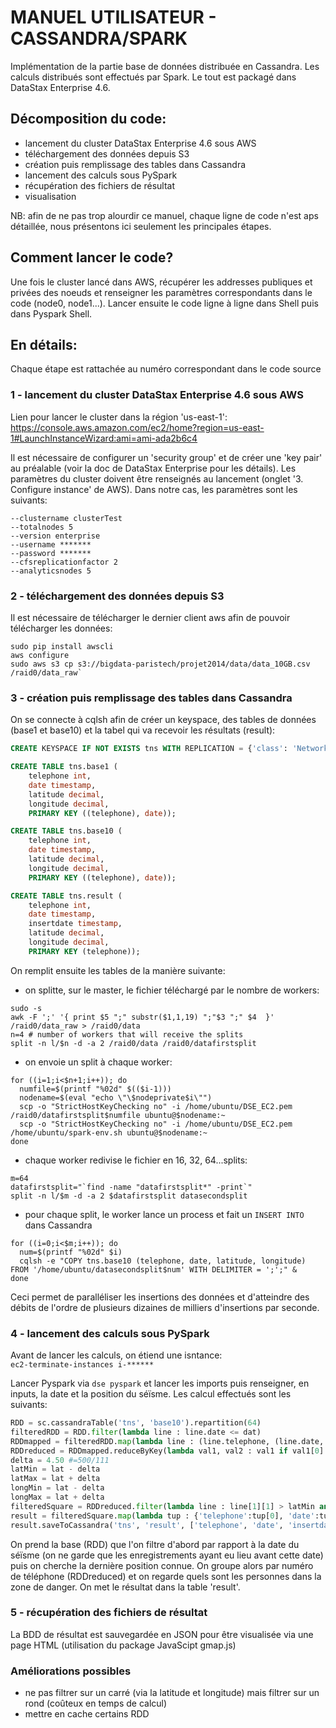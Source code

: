# MANUEL UTILISATEUR - CASSANDRA/SPARK
Implémentation de la partie base de données distribuée en Cassandra. Les calculs distribués sont effectués par Spark. Le tout est packagé dans DataStax Enterprise 4.6.
## Décomposition du code:
- lancement du cluster DataStax Enterprise 4.6 sous AWS
- téléchargement des données depuis S3 
- création puis remplissage des tables dans Cassandra
- lancement des calculs sous PySpark
- récupération des fichiers de résultat
- visualisation

NB: afin de ne pas trop alourdir ce manuel, chaque ligne de code n'est aps détaillée, nous présentons ici seulement les principales étapes.

## Comment lancer le code?
Une fois le cluster lancé dans AWS, récupérer les addresses publiques et privées des noeuds et renseigner les paramètres correspondants dans le code (node0, node1...). Lancer ensuite le code ligne à ligne dans Shell puis dans Pyspark Shell.

## En détails:
Chaque étape est rattachée au numéro correspondant dans le code source
### 1 - lancement du cluster DataStax Enterprise 4.6 sous AWS
Lien pour lancer le cluster dans la région 'us-east-1':<br>
https://console.aws.amazon.com/ec2/home?region=us-east-1#LaunchInstanceWizard:ami=ami-ada2b6c4

Il est nécessaire de configurer un 'security group' et de créer une 'key pair' au préalable (voir la doc de DataStax Enterprise pour les détails). Les paramètres du cluster doivent être renseignés au lancement (onglet '3. Configure instance' de AWS). Dans notre cas, les paramètres sont les suivants:<br>
```
--clustername clusterTest
--totalnodes 5
--version enterprise
--username *******
--password *******
--cfsreplicationfactor 2
--analyticsnodes 5
```

### 2 - téléchargement des données depuis S3 
Il est nécessaire de télécharger le dernier client aws afin de pouvoir télécharger les données:<br>
```shell
sudo pip install awscli
aws configure
sudo aws s3 cp s3://bigdata-paristech/projet2014/data/data_10GB.csv /raid0/data_raw`
```

### 3 - création puis remplissage des tables dans Cassandra
On se connecte à cqlsh afin de créer un keyspace, des tables de données (base1 et base10) et la tabel qui va recevoir les résultats (result):
```sql
CREATE KEYSPACE IF NOT EXISTS tns WITH REPLICATION = {'class': 'NetworkTopologyStrategy', 'Analytics' : 2};

CREATE TABLE tns.base1 (
	telephone int,
	date timestamp, 
	latitude decimal, 
	longitude decimal, 
	PRIMARY KEY ((telephone), date));

CREATE TABLE tns.base10 (
	telephone int,
	date timestamp, 
	latitude decimal, 
	longitude decimal, 
	PRIMARY KEY ((telephone), date));

CREATE TABLE tns.result (
	telephone int,
	date timestamp, 
	insertdate timestamp,
	latitude decimal, 
	longitude decimal, 
	PRIMARY KEY (telephone));
```
On remplit ensuite les tables de la manière suivante:
- on splitte, sur le master, le fichier téléchargé par le nombre de workers:
```shell
sudo -s
awk -F ';' '{ print $5 ";" substr($1,1,19) ";"$3 ";" $4  }' /raid0/data_raw > /raid0/data
n=4 # number of workers that will receive the splits
split -n l/$n -d -a 2 /raid0/data /raid0/datafirstsplit
```
- on envoie un split à chaque worker:
```shell
for ((i=1;i<$n+1;i++)); do
  numfile=$(printf "%02d" $(($i-1)))
  nodename=$(eval "echo \"\$nodeprivate$i\"")
  scp -o "StrictHostKeyChecking no" -i /home/ubuntu/DSE_EC2.pem /raid0/datafirstsplit$numfile ubuntu@$nodename:~
  scp -o "StrictHostKeyChecking no" -i /home/ubuntu/DSE_EC2.pem /home/ubuntu/spark-env.sh ubuntu@$nodename:~
done
```
- chaque worker redivise le fichier en 16, 32, 64...splits:
```shell
m=64
datafirstsplit="`find -name "datafirstsplit*" -print`"
split -n l/$m -d -a 2 $datafirstsplit datasecondsplit
```
- pour chaque split, le worker lance un process et fait un `INSERT INTO` dans Cassandra
```shell
for ((i=0;i<$m;i++)); do
  num=$(printf "%02d" $i)
  cqlsh -e "COPY tns.base10 (telephone, date, latitude, longitude) FROM '/home/ubuntu/datasecondsplit$num' WITH DELIMITER = ';';" &
done
```
Ceci permet de paralléliser les insertions des données et d'atteindre des débits de l'ordre de plusieurs dizaines de milliers d'insertions par seconde.

### 4 - lancement des calculs sous PySpark
Avant de lancer les calculs, on étiend une isntance:<br>
`ec2-terminate-instances i-******`

Lancer Pyspark via `dse pyspark` et lancer les imports puis renseigner, en inputs, la date et la position du séïsme. Les calcul effectués sont les suivants:
```python
RDD = sc.cassandraTable('tns', 'base10').repartition(64)
filteredRDD = RDD.filter(lambda line : line.date <= dat)
RDDmapped = filteredRDD.map(lambda line : (line.telephone, (line.date, line.latitude, line.longitude)))
RDDreduced = RDDmapped.reduceByKey(lambda val1, val2 : val1 if val1[0] > val2[0] else val2)
delta = 4.50 #=500/111
latMin = lat - delta
latMax = lat + delta
longMin = lat - delta
longMax = lat + delta
filteredSquare = RDDreduced.filter(lambda line : line[1][1] > latMin and line[1][1] < latMax and line[1][1] > longMin and line[1][1] < longMax)
result = filteredSquare.map(lambda tup : {'telephone':tup[0], 'date':tup[1][0], 'latitude':tup[1][1], 'longitude':tup[1][2], 'insertdate':str(datetime.today())[:19]})
result.saveToCassandra('tns', 'result', ['telephone', 'date', 'insertdate', 'latitude', 'longitude'])
```
On prend la base (RDD) que l'on filtre d'abord par rapport à la date du séïsme (on ne garde que les enregistrements ayant eu lieu avant cette date) puis on cherche la dernière position connue. On groupe alors par numéro de téléphone (RDDreduced) et on regarde quels sont les personnes dans la zone de danger. On met le résultat dans la table 'result'.

### 5 - récupération des fichiers de résultat
La BDD de résultat est sauvegardée en JSON pour être visualisée via une page HTML (utilisation du package JavaScipt gmap.js)

### Améliorations possibles
- ne pas filtrer sur un carré (via la latitude et longitude) mais filtrer sur un rond (coûteux en temps de calcul)
- mettre en cache certains RDD
